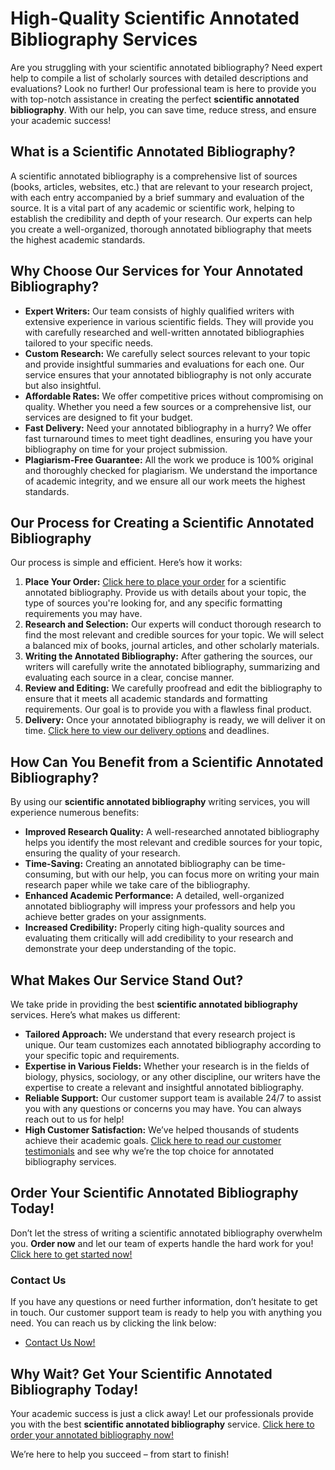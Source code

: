 # High-Quality Scientific Annotated Bibliography Services

Are you struggling with your scientific annotated bibliography? Need expert help to compile a list of scholarly sources with detailed descriptions and evaluations? Look no further! Our professional team is here to provide you with top-notch assistance in creating the perfect **scientific annotated bibliography**. With our help, you can save time, reduce stress, and ensure your academic success!

## What is a Scientific Annotated Bibliography?

A scientific annotated bibliography is a comprehensive list of sources (books, articles, websites, etc.) that are relevant to your research project, with each entry accompanied by a brief summary and evaluation of the source. It is a vital part of any academic or scientific work, helping to establish the credibility and depth of your research. Our experts can help you create a well-organized, thorough annotated bibliography that meets the highest academic standards.

## Why Choose Our Services for Your Annotated Bibliography?

- **Expert Writers:** Our team consists of highly qualified writers with extensive experience in various scientific fields. They will provide you with carefully researched and well-written annotated bibliographies tailored to your specific needs.
- **Custom Research:** We carefully select sources relevant to your topic and provide insightful summaries and evaluations for each one. Our service ensures that your annotated bibliography is not only accurate but also insightful.
- **Affordable Rates:** We offer competitive prices without compromising on quality. Whether you need a few sources or a comprehensive list, our services are designed to fit your budget.
- **Fast Delivery:** Need your annotated bibliography in a hurry? We offer fast turnaround times to meet tight deadlines, ensuring you have your bibliography on time for your project submission.
- **Plagiarism-Free Guarantee:** All the work we produce is 100% original and thoroughly checked for plagiarism. We understand the importance of academic integrity, and we ensure all our work meets the highest standards.

## Our Process for Creating a Scientific Annotated Bibliography

Our process is simple and efficient. Here’s how it works:

1. **Place Your Order:** [Click here to place your order](https://tinyurl.com/topessay?keyword=scientific+annotated+bibliography) for a scientific annotated bibliography. Provide us with details about your topic, the type of sources you're looking for, and any specific formatting requirements you may have.
2. **Research and Selection:** Our experts will conduct thorough research to find the most relevant and credible sources for your topic. We will select a balanced mix of books, journal articles, and other scholarly materials.
3. **Writing the Annotated Bibliography:** After gathering the sources, our writers will carefully write the annotated bibliography, summarizing and evaluating each source in a clear, concise manner.
4. **Review and Editing:** We carefully proofread and edit the bibliography to ensure that it meets all academic standards and formatting requirements. Our goal is to provide you with a flawless final product.
5. **Delivery:** Once your annotated bibliography is ready, we will deliver it on time. [Click here to view our delivery options](https://tinyurl.com/topessay?keyword=scientific+annotated+bibliography) and deadlines.

## How Can You Benefit from a Scientific Annotated Bibliography?

By using our **scientific annotated bibliography** writing services, you will experience numerous benefits:

- **Improved Research Quality:** A well-researched annotated bibliography helps you identify the most relevant and credible sources for your topic, ensuring the quality of your research.
- **Time-Saving:** Creating an annotated bibliography can be time-consuming, but with our help, you can focus more on writing your main research paper while we take care of the bibliography.
- **Enhanced Academic Performance:** A detailed, well-organized annotated bibliography will impress your professors and help you achieve better grades on your assignments.
- **Increased Credibility:** Properly citing high-quality sources and evaluating them critically will add credibility to your research and demonstrate your deep understanding of the topic.

## What Makes Our Service Stand Out?

We take pride in providing the best **scientific annotated bibliography** services. Here’s what makes us different:

- **Tailored Approach:** We understand that every research project is unique. Our team customizes each annotated bibliography according to your specific topic and requirements.
- **Expertise in Various Fields:** Whether your research is in the fields of biology, physics, sociology, or any other discipline, our writers have the expertise to create a relevant and insightful annotated bibliography.
- **Reliable Support:** Our customer support team is available 24/7 to assist you with any questions or concerns you may have. You can always reach out to us for help!
- **High Customer Satisfaction:** We’ve helped thousands of students achieve their academic goals. [Click here to read our customer testimonials](https://tinyurl.com/topessay?keyword=scientific+annotated+bibliography) and see why we’re the top choice for annotated bibliography services.

## Order Your Scientific Annotated Bibliography Today!

Don’t let the stress of writing a scientific annotated bibliography overwhelm you. **Order now** and let our team of experts handle the hard work for you! [Click here to get started now!](https://tinyurl.com/topessay?keyword=scientific+annotated+bibliography)

### Contact Us

If you have any questions or need further information, don’t hesitate to get in touch. Our customer support team is ready to help you with anything you need. You can reach us by clicking the link below:

- [Contact Us Now!](https://tinyurl.com/topessay?keyword=scientific+annotated+bibliography)

## Why Wait? Get Your Scientific Annotated Bibliography Today!

Your academic success is just a click away! Let our professionals provide you with the best **scientific annotated bibliography** service. [Click here to order your annotated bibliography now!](https://tinyurl.com/topessay?keyword=scientific+annotated+bibliography)

We’re here to help you succeed – from start to finish!
